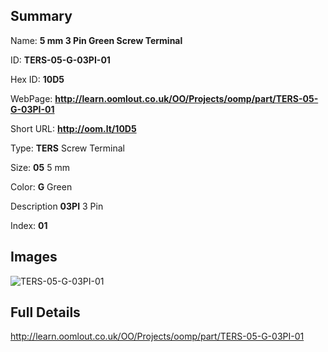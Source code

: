 

## Summary
 
Name: __5 mm 3 Pin Green Screw Terminal__

ID: __TERS-05-G-03PI-01__

Hex ID: __10D5__

WebPage: __http://learn.oomlout.co.uk/OO/Projects/oomp/part/TERS-05-G-03PI-01__

Short URL: __http://oom.lt/10D5__


Type: __TERS__ Screw Terminal 

Size: __05__ 5 mm 

Color: __G__ Green 

Description __03PI__ 3 Pin 

Index: __01__


## Images
![TERS-05-G-03PI-01](http://oomlout.com/oomp-gen/parts/TERS-05-G-03PI-01/TERS-05-G-03PI-01_420.jpg)



## Full Details

 http://learn.oomlout.co.uk/OO/Projects/oomp/part/TERS-05-G-03PI-01














